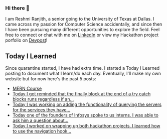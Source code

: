 ### Hi there 👋

I am Reshmi Ranjith, a senior going to the University of Texas at Dallas. I came across my passion for Computer Science accidentally, and since then I have been pursuing many different opportunities to explore the field.
Feel free to connect or chat with me on [LinkedIn](https://www.linkedin.com/in/reshmi-ranjith/) or view my Hackathon project porfolio on [Devpost](https://devpost.com/ReshmiCode)!

## Today I Learned

Since quarantine started, I have had extra time. I started a Today I Learned posting to document what I learn/do each day. Eventually, I'll make my own website but for now here's the past 5 posts:

<!-- BLOG-POST-LIST:START -->
- [MERN Course](https://simplyprogramming.tumblr.com/post/624659387406024704)
- [Today I got reminded that the finally block at the end of a try catch blocks runs regardless if an...](https://simplyprogramming.tumblr.com/post/624551311119138816)
- [Today I was working on adding the functionality of querying the servers for the services they have...](https://simplyprogramming.tumblr.com/post/624486307740123136)
- [Today one of the founders of Infosys spoke to us interns. I was able to ask him a question about...](https://simplyprogramming.tumblr.com/post/624400674077147136)
- [Today I worked on wrapping up both hackathon projects. I learned how to use the navigation hook...](https://simplyprogramming.tumblr.com/post/624306266674774016)
<!-- BLOG-POST-LIST:END -->

<!--
**ReshmiCode/ReshmiCode** is a ✨ _special_ ✨ repository because its `README.md` (this file) appears on your GitHub profile.

Here are some ideas to get you started:

- 🔭 I’m currently working on ...
- 🌱 I’m currently learning ...
- 👯 I’m looking to collaborate on ...
- 🤔 I’m looking for help with ...
- 💬 Ask me about ...
- 📫 How to reach me: ...
- 😄 Pronouns: ...
- ⚡ Fun fact: ...
-->
